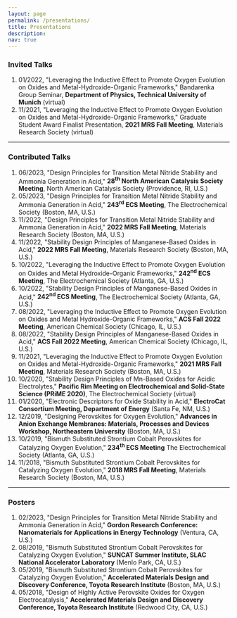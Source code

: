 ```yaml
---
layout: page
permalink: /presentations/
title: Presentations
description:
nav: true
---
```


### Invited Talks

1. 01/2022, "Leveraging the Inductive Effect to Promote Oxygen Evolution on Oxides and Metal-Hydroxide-Organic Frameworks," Bandarenka Group Seminar, **Department of Physics, Technical University of Munich** (virtual)
1. 11/2021, "Leveraging the Inductive Effect to Promote Oxygen Evolution on Oxides and Metal-Hydroxide-Organic Frameworks," Graduate Student Award Finalist Presentation, **2021 MRS Fall Meeting**, Materials Research
Society (virtual)

---

### Contributed Talks

1. 06/2023, "Design Principles for Transition Metal Nitride Stability and Ammonia Generation in Acid," **28<sup>th</sup> North American Catalysis Society Meeting**, North American Catalysis Society (Providence, RI, U.S.)
1. 05/2023, "Design Principles for Transition Metal Nitride Stability and Ammonia Generation in Acid," **243<sup>rd</sup> ECS Meeting**, The Electrochemical Society (Boston, MA, U.S.)
1. 11/2022, "Design Principles for Transition Metal Nitride Stability and Ammonia Generation in Acid," **2022 MRS Fall Meeting**, Materials Research Society (Boston, MA, U.S.)
1. 11/2022, "Stability Design Principles of Manganese-Based Oxides in Acid," **2022 MRS Fall Meeting**, Materials Research Society (Boston, MA, U.S.)
1. 10/2022, "Leveraging the Inductive Effect to Promote Oxygen Evolution on Oxides and Metal Hydroxide-Organic Frameworks," **242<sup>nd</sup> ECS Meeting**, The Electrochemical Society (Atlanta, GA, U.S.)
1. 10/2022, "Stability Design Principles of Manganese-Based Oxides in Acid," **242<sup>nd</sup> ECS Meeting**, The Electrochemical Society (Atlanta, GA, U.S.)
1. 08/2022, "Leveraging the Inductive Effect to Promote Oxygen Evolution on Oxides and Metal Hydroxide-Organic Frameworks," **ACS Fall 2022 Meeting**, American Chemical Society (Chicago, IL, U.S.)
1. 08/2022, "Stability Design Principles of Manganese-Based Oxides in Acid," **ACS Fall 2022 Meeting**, American Chemical Society (Chicago, IL, U.S.)
1. 11/2021, "Leveraging the Inductive Effect to Promote Oxygen Evolution on Oxides and Metal-Hydroxide-Organic Frameworks," **2021 MRS Fall Meeting**, Materials Research Society (Boston, MA, U.S.)
1. 10/2020, "Stability Design Principles of Mn-Based Oxides for Acidic Electrolytes," **Pacific Rim Meeting on Electrochemical and Solid-State Science (PRiME 2020)**, The Electrochemical Society (virtual)
1. 01/2020, "Electronic Descriptors for Oxide Stability in Acid," **ElectroCat Consortium Meeting, Department of Energy** (Santa Fe, NM, U.S.)
1. 12/2019, "Designing Perovskites for Oxygen Evolution," **Advances in Anion Exchange Membranes: Materials, Processes and Devices Workshop, Northeastern University** (Boston, MA, U.S.)
1. 10/2019, "Bismuth Substituted Strontium Cobalt Perovskites for Catalyzing Oxygen Evolution," **234<sup>th</sup> ECS Meeting** The Electrochemical Society (Atlanta, GA, U.S.)
1. 11/2018, "Bismuth Substituted Strontium Cobalt Perovskites for Catalyzing Oxygen Evolution," **2018 MRS Fall Meeting**, Materials Research Society (Boston, MA, U.S.)

---

### Posters

1. 02/2023, "Design Principles for Transition Metal Nitride Stability and Ammonia Generation in Acid," **Gordon Research Conference: Nanomaterials for Applications in Energy Technology** (Ventura, CA, U.S.)
1. 08/2019, "Bismuth Substituted Strontium Cobalt Perovskites for Catalyzing Oxygen Evolution," **SUNCAT Summer Institute, SLAC National Accelerator Laboratory** (Menlo Park, CA, U.S.)
1. 05/2019, "Bismuth Substituted Strontium Cobalt Perovskites for Catalyzing Oxygen Evolution," **Accelerated Materials Design and Discovery Conference, Toyota Research Institute** (Boston, MA, U.S.)
1. 05/2018, "Design of Highly Active Perovskite Oxides for Oxygen Electrocatalysis," **Accelerated Materials Design and Discovery Conference, Toyota Research Institute** (Redwood City, CA, U.S.)
